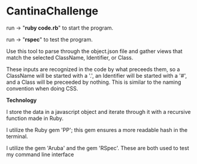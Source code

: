 # CantinaChallenge

run -> "**ruby code.rb**" to start the program.

run -> "**rspec**" to test the program.

Use this tool to parse through the object.json file and gather views that match the selected ClassName, Identifier, or Class.

These inputs are recognized in the code by what preceeds them, so a ClassName will be started with a '.', an Identifier will be started with a '#', and a Class will be preceeded by nothing. This is similar to the naming convention when doing CSS.

**Technology**

I store the data in a javascript object and iterate through it with a recursive function made in Ruby.

I utilize the Ruby gem 'PP';  this gem ensures a more readable hash in the terminal.

I utilize the gem 'Aruba' and the gem 'RSpec'. These are both used to test my command line interface
